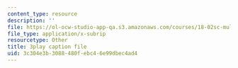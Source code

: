 ```yaml
---
content_type: resource
description: ''
file: https://ol-ocw-studio-app-qa.s3.amazonaws.com/courses/18-02sc-multivariable-calculus-fall-2010/3c304e3b3088480febc46e99dbec4ad4_jAwWnppdcBE.srt
file_type: application/x-subrip
resourcetype: Other
title: 3play caption file
uid: 3c304e3b-3088-480f-ebc4-6e99dbec4ad4
---
```

